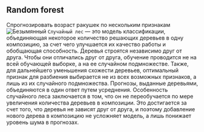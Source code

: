 Random forest
---
Спрогнозировать возраст ракушек по нескольким признакам
![Безымянный](https://user-images.githubusercontent.com/29499863/77450920-df573d00-6deb-11ea-9968-1fec7c865e63.png)
```Случайный лес``` — это модель классификации, объединяющая некоторое количество решающих деревьев в одну композицию, за счет чего улучшается их качество работы и обобщающая способность. Деревья строятся независимо друг от друга. Чтобы они отличались друг от друга, обучение проводится не на всей обучающей выборке, а на ее случайном подмножестве. Также, для дальнейшего уменьшения схожести деревьев, оптимальный признак для разбиения выбирается не из всех возможных признаков, а лишь из их случайного подмножества. Прогнозы, выданные деревьями, объединяются в один ответ путем усреднения.
Особенность случайного леса заключается в том, что он не переобучается по мере увеличения количества деревьев в композиции. Это достигается за счет того, что деревья не зависят друг от друга, и поэтому добавление нового дерева в композицию не усложняет модель, а лишь понижает уровень шума в прогнозах.